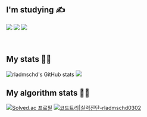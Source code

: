 
<h2 align="left"> I'm studying ✍ </h2>
<div>
  <img src="https://img.shields.io/badge/Unity-FFFFFF?style=flat&logo=Unity&logoColor=black"/>
  <img src="https://img.shields.io/badge/C Sharp-239120?style=flat&logo=C Sharp&logoColor=white"/>
  <img src="https://img.shields.io/badge/C++-00599C?style=flat&logo=c%2B%2B&logoColor=white"/>
 </div>
 <br><br>
<h2 align="left"> My stats 👩‍💻 </h2>

![rladmschd's GitHub stats](https://github-readme-stats.vercel.app/api?username=rladmschd235&hide=contribs,prs&show_icons=true&theme=graywhite)
<img src="https://github-readme-stats.vercel.app/api/top-langs/?username=rladmschd235&theme=tokyonight&layout=compact">

<h2 align="left"> My algorithm stats 👩‍💻 </h2>

[![Solved.ac
프로필](http://mazassumnida.wtf/api/generate_badge?boj=rladmschd0032)](https://solved.ac/rladmschd0032)
[![코드트리|실력진단-rladmschd0302](https://banner.codetree.ai/v1/banner/rladmschd0302)](https://www.codetree.ai/profiles/rladmschd0302)
